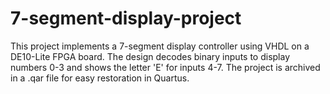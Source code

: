 # 7-segment-display-project
This project implements a 7-segment display controller using VHDL on a DE10-Lite FPGA board. The design decodes binary inputs to display numbers 0-3 and shows the letter 'E' for inputs 4-7. The project is archived in a .qar file for easy restoration in Quartus.
